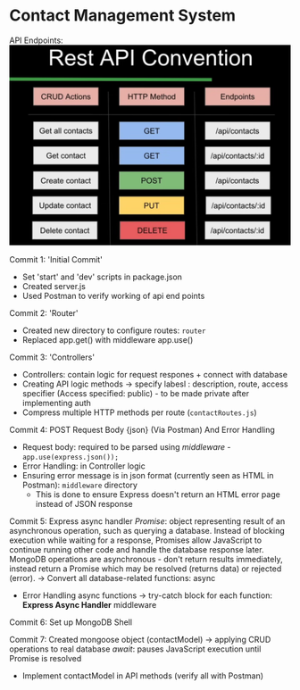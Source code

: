 # Contact Management System

API Endpoints:
![Rest API Convention](image.png)

Commit 1: 'Initial Commit'
- Set 'start' and 'dev' scripts in package.json
- Created server.js
- Used Postman to verify working of api end points 

Commit 2: 'Router'
- Created new directory to configure routes: `router`
- Replaced app.get() with middleware app.use() 

Commit 3: 'Controllers'
- Controllers: contain logic for request respones + connect with database
- Creating API logic methods -> specify labesl : description, route, access specifier
(Access specified: public) - to be made private after implementing auth
- Compress multiple HTTP methods per route (`contactRoutes.js`)

Commit 4: POST Request Body {json} (Via Postman) And Error Handling 
- Request body: required to be parsed using *middleware* - `app.use(express.json());`
- Error Handling: in Controller logic
- Ensuring error message is in json format (currently seen as HTML in Postman): `middleware` directory
    - This is done to ensure Express doesn't return an HTML error page instead of JSON response

Commit 5: Express async handler
_Promise_: object representing result of an asynchronous operation, such as querying a database. Instead of blocking execution while waiting for a response, Promises allow JavaScript to continue running other code and handle the database response later.
MongoDB operations are asynchronous - don't return results immediately, instead return a Promise which may be resolved (returns data) or rejected (error).
-> Convert all database-related functions: async
- Error Handling async functions -> try-catch block for each function: **Express Async Handler** middleware

Commit 6: Set up MongoDB Shell

Commit 7: 
Created mongoose object (contactModel) -> applying CRUD operations to real database
_await_: pauses JavaScript execution until Promise is resolved
- Implement contactModel in API methods (verify all with Postman)

